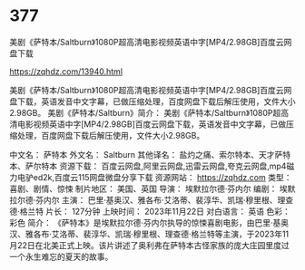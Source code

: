 # 377
美剧《萨特本/Saltburn》1080P超高清电影视频英语中字[MP4/2.98GB]百度云网盘下载

https://zqhdz.com/13940.html

美剧《萨特本/Saltburn》1080P超高清电影视频英语中字[MP4/2.98GB]百度云网盘下载，英语发音中文字幕，已做压缩处理，百度网盘下载后解压使用，文件大小2.98GB。
美剧《萨特本/Saltburn》简介：
美剧《萨特本/Saltburn》1080P超高清电影视频英语中字[MP4/2.98GB]百度云网盘下载，英语发音中文字幕，已做压缩处理，百度网盘下载后解压使用，文件大小2.98GB。

中文名： 萨特本
外文名： Saltburn
其他译名： 盐灼之痛、索尔特本、天才萨特本、萨尔特本
资源下载： 百度云网盘,阿里云网盘,迅雷云网盘,夸克云网盘,mp4磁力电驴ed2k,百度云115网盘微盘分享下载
资源网站： https://zqhdz.com
类型： 喜剧、剧情、惊悚
制片地区： 美国、英国
导演： 埃默拉尔德·芬内尔
编剧： 埃默拉尔德·芬内尔
主演： 巴里·基奥汉、雅各布·艾洛蒂、裴淳华、凯瑞·穆里根、理查德·格兰特
片长： 127分钟
上映时间： 2023年11月22日
对白语言： 英语
色彩： 彩色
简介： 《萨特本》是埃默拉尔德·芬内尔执导的惊悚喜剧电影，由巴里·基奥汉、雅各布·艾洛蒂、裴淳华、凯瑞·穆里根、理查德·格兰特等主演，于2023年11月22日在北美正式上映。该片讲述了奥利弗在萨特本古怪家族的庞大庄园里度过一个永生难忘的夏天的故事。
